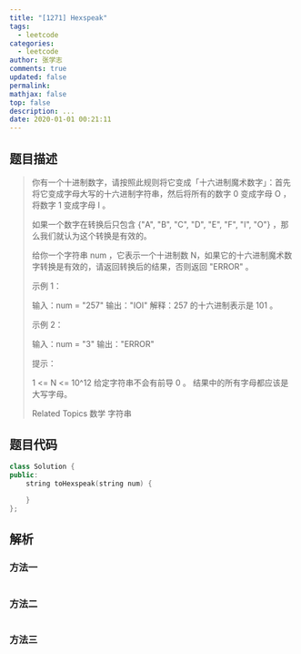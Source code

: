 ```yaml
---
title: "[1271] Hexspeak"
tags:
  - leetcode
categories:
  - leetcode
author: 张学志
comments: true
updated: false
permalink:
mathjax: false
top: false
description: ...
date: 2020-01-01 00:21:11
---
```


## 题目描述

> 你有一个十进制数字，请按照此规则将它变成「十六进制魔术数字」：首先将它变成字母大写的十六进制字符串，然后将所有的数字 0 变成字母 O ，将数字 1 变成字母 I 。 
> 
> 如果一个数字在转换后只包含 {"A", "B", "C", "D", "E", "F", "I", "O"} ，那么我们就认为这个转换是有效的。 
> 
> 给你一个字符串 num ，它表示一个十进制数 N，如果它的十六进制魔术数字转换是有效的，请返回转换后的结果，否则返回 "ERROR" 。 
> 
> 
> 
> 示例 1： 
> 
> 输入：num = "257"
> 输出："IOI"
> 解释：257 的十六进制表示是 101 。
> 
> 
> 示例 2： 
> 
> 输入：num = "3"
> 输出："ERROR"
> 
> 
> 
> 
> 提示： 
> 
> 
> 1 <= N <= 10^12 
> 给定字符串不会有前导 0 。 
> 结果中的所有字母都应该是大写字母。 
> 
> Related Topics 数学 字符串

## 题目代码

```cpp
class Solution {
public:
    string toHexspeak(string num) {
        
    }
};
```

## 解析

### 方法一

```cpp

```

### 方法二

```cpp

```

### 方法三

```cpp

```


